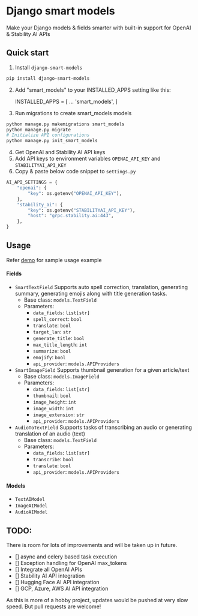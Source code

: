 # Django smart models

Make your Django models & fields smarter with built-in support for OpenAI & Stability AI APIs

## Quick start

1. Install `django-smart-models`

```bash
pip install django-smart-models
```

2. Add "smart_models" to your INSTALLED_APPS setting like this:

   INSTALLED_APPS = [
   ...
   'smart_models',
   ]

3. Run migrations to create smart_models models

```bash
python manage.py makemigrations smart_models
python manage.py migrate
# Initialize API configurations
python manage.py init_smart_models
```

4. Get OpenAI and Stability AI API keys
5. Add API keys to environment variables `OPENAI_API_KEY` and `STABILITYAI_API_KEY`
6. Copy & paste below code snippet to `settings.py`

```python
AI_API_SETTINGS = {
    "openai": {
        "key": os.getenv("OPENAI_API_KEY"),
    },
    "stability_ai": {
        "key": os.getenv("STABILITYAI_API_KEY"),
        "host": "grpc.stability.ai:443",
    },
}
```

## Usage

Refer [demo](https://github.com/manjumaigur/django-smart-models-demo) for sample usage example

#### Fields

- `SmartTextField`
  Supports auto spell correction, translation, generating summary, generating emojis along with title generation tasks.
  - Base class: `models.TextField`
  - Parameters:
    - `data_fields`: `list[str]`
    - `spell_correct`: `bool`
    - `translate`: `bool`
    - `target_lan`: `str`
    - `generate_title`: `bool`
    - `max_title_length`: `int`
    - `summarize`: `bool`
    - `emojify`: `bool`
    - `api_provider`: `models.APIProviders`
- `SmartImageField`
  Supports thumbnail generation for a given article/text
  - Base class: `models.ImageField`
  - Parameters:
    - `data_fields`: `list[str]`
    - `thumbnail`: `bool`
    - `image_height`: `int`
    - `image_width`: `int`
    - `image_extension`: `str`
    - `api_provider`: `models.APIProviders`
- `AudioToTextField`
  Supports tasks of transcribing an audio or generating translation of an audio (text)
  - Base class: `models.TextField`
  - Parameters:
    - `data_fields`: `list[str]`
    - `transcribe`: `bool`
    - `translate`: `bool`
    - `api_provider`: `models.APIProviders`

#### Models

- `TextAIModel`
- `ImageAIModel`
- `AudioAIModel`

## TODO:

There is room for lots of improvements and will be taken up in future.

- [] async and celery based task execution
- [] Exception handling for OpenAI max_tokens
- [] Integrate all OpenAI APIs
- [] Stability AI API integration
- [] Hugging Face AI API integration
- [] GCP, Azure, AWS AI API integration

As this is more of a hobby project, updates would be pushed at very slow speed. But pull requests are welcome!
